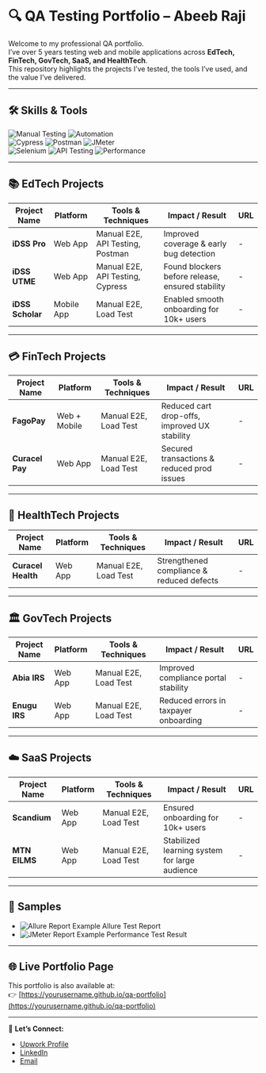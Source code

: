 # 🔍 QA Testing Portfolio – Abeeb Raji

Welcome to my professional QA portfolio.  
I’ve over 5 years testing web and mobile applications across **EdTech, FinTech, GovTech, SaaS, and HealthTech**.  
This repository highlights the projects I’ve tested, the tools I’ve used, and the value I’ve delivered.  

---

## 🛠️ Skills & Tools

![Manual Testing](https://img.shields.io/badge/Testing-Manual-blue) 
![Automation](https://img.shields.io/badge/Testing-Automation-orange)  
![Cypress](https://img.shields.io/badge/Tool-Cypress-green) 
![Postman](https://img.shields.io/badge/Tool-Postman-orange) 
![JMeter](https://img.shields.io/badge/Tool-JMeter-red)  
![Selenium](https://img.shields.io/badge/Tool-Selenium-brightgreen) 
![API Testing](https://img.shields.io/badge/Focus-API%20Testing-purple) 
![Performance](https://img.shields.io/badge/Focus-Performance-yellow)

---

## 📚 EdTech Projects

| Project Name   | Platform       | Tools & Techniques                | Impact / Result                                | URL |
|----------------|----------------|-----------------------------------|-----------------------------------------------|-----|
| **iDSS Pro**   | Web App        | Manual E2E, API Testing, Postman  | Improved coverage & early bug detection        | -   |
| **iDSS UTME**  | Web App        | Manual E2E, API Testing, Cypress  | Found blockers before release, ensured stability | -   |
| **iDSS Scholar** | Mobile App   | Manual E2E, Load Test             | Enabled smooth onboarding for 10k+ users       | -   |

---

## 💳 FinTech Projects

| Project Name   | Platform       | Tools & Techniques                | Impact / Result                                | URL |
|----------------|----------------|-----------------------------------|-----------------------------------------------|-----|
| **FagoPay**    | Web + Mobile   | Manual E2E, Load Test             | Reduced cart drop-offs, improved UX stability | -   |
| **Curacel Pay**| Web App        | Manual E2E, Load Test             | Secured transactions & reduced prod issues    | -   |

---

## 🏥 HealthTech Projects

| Project Name   | Platform       | Tools & Techniques                | Impact / Result                                | URL |
|----------------|----------------|-----------------------------------|-----------------------------------------------|-----|
| **Curacel Health** | Web App    | Manual E2E, Load Test             | Strengthened compliance & reduced defects     | -   |

---

## 🏛️ GovTech Projects

| Project Name   | Platform       | Tools & Techniques                | Impact / Result                                | URL |
|----------------|----------------|-----------------------------------|-----------------------------------------------|-----|
| **Abia IRS**   | Web App        | Manual E2E, Load Test             | Improved compliance portal stability          | -   |
| **Enugu IRS**  | Web App        | Manual E2E, Load Test             | Reduced errors in taxpayer onboarding         | -   |

---

## ☁️ SaaS Projects

| Project Name   | Platform       | Tools & Techniques                | Impact / Result                                | URL |
|----------------|----------------|-----------------------------------|-----------------------------------------------|-----|
| **Scandium**   | Web App        | Manual E2E, Load Test             | Ensured onboarding for 10k+ users             | -   |
| **MTN EILMS**  | Web App        | Manual E2E, Load Test             | Stabilized learning system for large audience | -   |

---

## 📸 Samples

- ![Allure Report](images/allure-sample.png) Example Allure Test Report  
- ![JMeter Report](images/jmeter-report.png) Example Performance Test Result  

---

## 🌐 Live Portfolio Page

This portfolio is also available at:  
👉 [https://yourusername.github.io/qa-portfolio](https://yourusername.github.io/qa-portfolio)

---

📩 **Let’s Connect:**  
- [Upwork Profile](#)  
- [LinkedIn](#)  
- [Email](mailto:your@email.com)  
